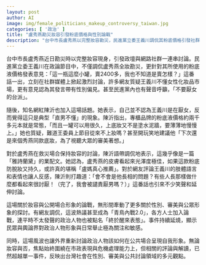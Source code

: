 ```yaml
---
layout: post
author: AI
image: img/female_politicians_makeup_controversy_taiwan.jpg
categories: [ '政治' ]
title: "盧秀燕勘災妝容引發粉底價格與性別論戰"
description: "台中市長盧秀燕以完整妝容勘災，民進黨立委王義川調侃其粉底價格引發社群爭議，網紅陳沂則認為是直男不懂化妝，事件牽動性別、審美與政治人物形象多元討論。"
---
```

台中市長盧秀燕近日勘災時以完整妝容現身，引發政壇與網路社群一連串討論。民進黨立委王義川在政論節目中，不僅調侃盧秀燕全妝勘災，更針對其所使用的粉底液價格發表意見：「這一瓶這麼小罐，賣2400多，我也不知道是賣怎樣？」這番話一出，立刻在社群媒體上掀起激烈討論，許多網友質疑王義川不懂女性化妝品市場，更有意見認為其發言帶有性別偏見。甚至民進黨內也有聲音呼籲，「不要厭女的台派」。

隨後，知名網紅陳沂也加入這場話題。她表示，自己並不認為王義川是在厭女，反而覺得這只是典型「直男不懂」的現象。陳沂指出，專櫃品牌的粉底液價格約兩千多元本就是常態，「而且一罐可以用很久，上底妝又不是塗水泥牆，要薄薄地慢慢上。」她也質疑，難道王委員上節目從來不上妝嗎？甚至開玩笑地建議他「下次還是來個秀燕同款底妝，為了視聽大眾的審美著想。」

對於盧秀燕在救災場合保持妝容的討論，陳沂語帶調侃地表示，這幾乎像是一篇「雅詩蘭黛」的業配文。她認為，盧秀燕的皮膚看起來光澤度極佳，如果這款粉底防脫妝又持久，或許真的堪稱「盧媽真心推薦」。對於網友評論王義川的肢體語言和表情也讓人反感，陳沂則打趣道：「會不會是他長相的問題？有些人長那樣做什麼都看起來很討厭！（完了，我會被譴責厭男嗎？）」這番話也引來不少笑聲和延伸討論。

這場關於妝容與公開場合形象的論戰，無形間牽動了更多關於性別、審美與公眾形象的探討。有網友調侃，這波熱議甚至成為「青鳥內戰2.0」，各方人士加入論戰，連平時不太發聲的政治人物也被點名「終於醒來表態」。事件持續延燒，顯示民眾與輿論界對政治人物形象與日常舉止極為關注和敏感。

同時，這場風波也讓外界重新討論政治人物該如何在公共場合呈現自我形象。無論妝容與否，焦點始終圍繞在市政表現與危機處理能力上，但相關的評論與解讀，已然超越單一事件，反映出台灣社會在性別、審美與公共討論領域的多元觀點。
